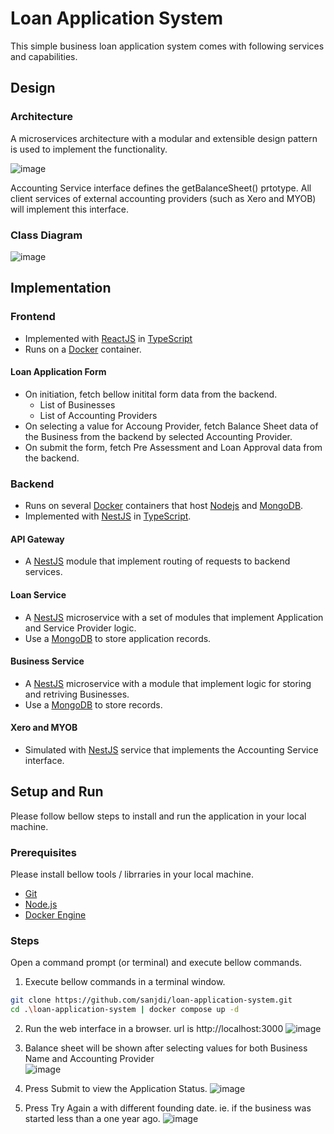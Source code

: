 # Loan Application System
This simple business loan application system comes with following services and capabilities.

## Design

### Architecture
A microservices architecture with a modular and extensible design pattern is used to implement the functionality.

![image](https://github.com/sanjdi/loan-application-system/assets/135525812/45e44488-1ab5-4a11-bc8a-aaad949b60ab)

Accounting Service interface defines the getBalanceSheet() prtotype. All client services of external accounting providers (such as Xero and MYOB) will implement this interface.

### Class Diagram
![image](https://github.com/sanjdi/loan-application-system/assets/135525812/5d2a46c0-4a41-48e2-a98c-454b5dc6f7a1)

## Implementation

### Frontend

* Implemented with [ReactJS](https://react.dev/) in [TypeScript](https://www.typescriptlang.org/)
* Runs on a [Docker](https://www.docker.com/) container.

#### Loan Application Form

* On initiation, fetch bellow initital form data from the backend.
  - List of Businesses
  - List of Accounting Providers
* On selecting a value for Accoung Provider, fetch Balance Sheet data of the Business from the backend by selected Accounting Provider.
* On submit the form, fetch Pre Assessment and Loan Approval data from the backend.

### Backend

* Runs on several [Docker](https://www.docker.com/) containers that host [Nodejs](https://nodejs.org/en) and [MongoDB](https://www.mongodb.com/).
* Implemented with [NestJS](https://nestjs.com/) in [TypeScript](https://www.typescriptlang.org/).

#### API Gateway

* A [NestJS](https://nestjs.com/) module that implement routing of requests to backend services.
  
#### Loan Service

* A [NestJS](https://nestjs.com/) microservice with a set of modules that implement Application and Service Provider logic.
* Use a [MongoDB](https://www.mongodb.com/) to store application records.
  
#### Business Service

* A [NestJS](https://nestjs.com/) microservice with a module that implement logic for storing and retriving Businesses.
* Use a [MongoDB](https://www.mongodb.com/) to store records.

#### Xero and MYOB

* Simulated with [NestJS](https://nestjs.com/) service that implements the Accounting Service interface.

## Setup and Run

Please follow bellow steps to install and run the application in your local machine. 
### Prerequisites
Please install bellow tools / librraries in your local machine.
* [Git](https://www.atlassian.com/git/tutorials/install-git)
* [Node.js](https://nodejs.org/en/download)
* [Docker Engine](https://docs.docker.com/engine/install/) 

### Steps
Open a command prompt (or terminal) and execute bellow commands.
1. Execute bellow commands in a terminal window. 
```sh
git clone https://github.com/sanjdi/loan-application-system.git
cd .\loan-application-system | docker compose up -d
```
2. Run the web interface in a browser. url is http://localhost:3000
![image](https://github.com/sanjdi/loan-application-system/assets/135525812/cd8694f0-d12c-40a7-9bde-d1fd7e6c775a)

3. Balance sheet will be shown after selecting values for both Business Name and Accounting Provider  
![image](https://github.com/sanjdi/loan-application-system/assets/135525812/a2e2605d-a700-4b29-b483-cc065874be70)

4. Press Submit to view the Application Status.
![image](https://github.com/sanjdi/loan-application-system/assets/135525812/b4972490-c4e2-49ad-8eec-a15a60182e7e)

4. Press Try Again a with different founding date. ie. if the business was started less than a one year ago.
![image](https://github.com/sanjdi/loan-application-system/assets/135525812/11bd2187-74d6-484d-a773-16a121458819)





